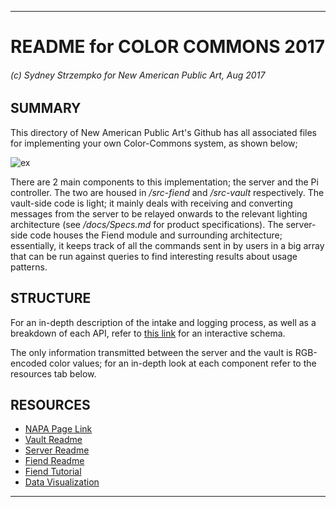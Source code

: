 ___

# README for COLOR COMMONS 2017
###### (c) Sydney Strzempko for New American Public Art, Aug 2017

## SUMMARY

This directory of New American Public Art's Github has all associated files for implementing your own Color-Commons system, as shown below;

![ex](link.jpg "CC in Action")

There are 2 main components to this implementation; the server and the Pi controller. The two are housed in */src-fiend* and */src-vault* respectively. The vault-side code is light; it mainly deals with receiving and converting messages from the server to be relayed onwards to the relevant lighting architecture (see */docs/Specs.md* for product specifications). The server-side code houses the Fiend module and surrounding architecture; essentially, it keeps track of all the commands sent in by users in a big array that can be run against queries to find interesting results about usage patterns.

## STRUCTURE

For an in-depth description of the intake and logging process, as well as a breakdown of each API, refer to [this link](http://prezi.com/mmt0cdq5fzi2/?utm_campaign=share&utm_medium=copy&rc=ex0share) for an interactive schema.

The only information transmitted between the server and the vault is RGB-encoded color values; for an in-depth look at each component refer to the resources tab below.

## RESOURCES

* [NAPA Page Link](http://www.newamericanpublicart.com/color-commons-2017/)
* [Vault Readme](../master/src-vault/README.md)
* [Server Readme](../master/src-fiend/README.md)
* [Fiend Readme](../master/src-fiend/README2.md)
* [Fiend Tutorial](../master/src-fiend/TUTORIAL.md)
* [Data Visualization](http://97.107.136.63:12345/)

___
